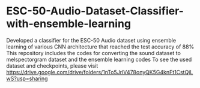# ESC-50-Audio-Dataset-Classifier-with-ensemble-learning
Developed a classifier for the ESC-50 Audio dataset using ensemble learning of various CNN architecture that reached the test accuracy of 88%
This repository includes the codes for converting the sound dataset to melspectorgram dataset and the ensemble learning codes
To see the used dataset and checkpoints, please visit https://drive.google.com/drive/folders/1nTo5JrlV478onyQK5G4knFt1CstQjLwS?usp=sharing
